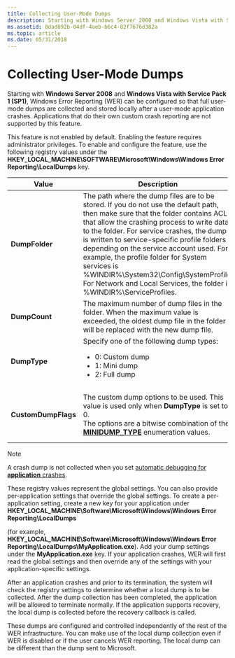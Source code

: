 ```yaml
---
title: Collecting User-Mode Dumps
description: Starting with Windows Server 2008 and Windows Vista with Service Pack 1 (SP1), Windows Error Reporting (WER) can be configured so that full user-mode dumps are collected and stored locally after a user-mode application crashes.
ms.assetid: 8dad892b-04df-4aeb-b6c4-82f7676d382a
ms.topic: article
ms.date: 05/31/2018
---
```


# Collecting User-Mode Dumps

Starting with **Windows Server 2008** and **Windows Vista with Service Pack 1 (SP1)**, Windows Error Reporting (WER) can be configured so that full user-mode dumps are collected and stored locally after a user-mode application crashes. Applications that do their own custom crash reporting are not supported by this feature.

This feature is not enabled by default. Enabling the feature requires administrator privileges. To enable and configure the feature, use the following registry values under the **HKEY\_LOCAL\_MACHINE\\SOFTWARE\\Microsoft\\Windows\\Windows Error Reporting\\LocalDumps** key.


| Value | Description | Type | Default value | 
|-------|-------------|------|---------------|
| <strong>DumpFolder</strong> | The path where the dump files are to be stored. If you do not use the default path, then make sure that the folder contains ACLs that allow the crashing process to write data to the folder. For service crashes, the dump is written to service-specific profile folders depending on the service account used. For example, the profile folder for System services is %WINDIR%\System32\Config\SystemProfile. For Network and Local Services, the folder is %WINDIR%\ServiceProfiles.<br /> | REG_EXPAND_SZ | %LOCALAPPDATA%\CrashDumps | 
| <strong>DumpCount</strong> | The maximum number of dump files in the folder. When the maximum value is exceeded, the oldest dump file in the folder will be replaced with the new dump file. | REG_DWORD | 10 | 
| <strong>DumpType</strong> | Specify one of the following dump types:<ul><li>0: Custom dump</li><li>1: Mini dump</li><li>2: Full dump</li></ul> | REG_DWORD | 1 | 
| <strong>CustomDumpFlags</strong> | The custom dump options to be used. This value is used only when <strong>DumpType</strong> is set to 0.<br /> The options are a bitwise combination of the <a href="/windows/desktop/api/minidumpapiset/ne-minidumpapiset-minidump_type"><strong>MINIDUMP_TYPE</strong></a> enumeration values.<br /> | REG_DWORD <br><code>0x00000121</code> (<code>MiniDumpWithDataSegs MiniDumpWithUnloadedModules MiniDumpWithProcessThreadData == 0x00000001 0x00000020 0x00000100)</code> | 


>[!NOTE]
> A crash dump is not collected when you set [automatic debugging for **application** crashes](../debug/configuring-automatic-debugging.md#configuring-automatic-debugging-for-application-crashes). 

These registry values represent the global settings. You can also provide per-application settings that override the global settings. To create a per-application setting, create a new key for your application under **HKEY\_LOCAL\_MACHINE\\Software\\Microsoft\\Windows\\Windows Error Reporting\\LocalDumps**

(for example, **HKEY\_LOCAL\_MACHINE\\Software\\Microsoft\\Windows\\Windows Error Reporting\\LocalDumps\\MyApplication.exe**). 
Add your dump settings under the **MyApplication.exe** key. If your application crashes, WER will first read the global settings and then override any of the settings with your application-specific settings.

After an application crashes and prior to its termination, the system will check the registry settings to determine whether a local dump is to be collected. After the dump collection has been completed, the application will be allowed to terminate normally. If the application supports recovery, the local dump is collected before the recovery callback is called.

These dumps are configured and controlled independently of the rest of the WER infrastructure. You can make use of the local dump collection even if WER is disabled or if the user cancels WER reporting. The local dump can be different than the dump sent to Microsoft.

 

